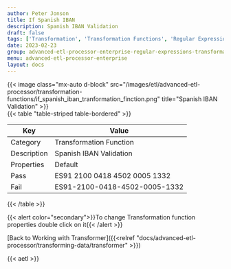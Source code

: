 ```yaml
---
author: Peter Jonson
title: If Spanish IBAN
description: Spanish IBAN Validation
draft: false
tags: ['Transformation', 'Transformation Functions', 'Regular Expressions']
date: 2023-02-23
group: advanced-etl-processor-enterprise-regular-expressions-transformation
menu: advanced-etl-processor-enterprise
layout: docs
---
```


{{< image class="mx-auto d-block"  src="/images/etl/advanced-etl-processor/transformation-functions/if_spanish_iban_tranformation_finction.png" title="Spanish IBAN Validation" >}}
\
{{< table "table-striped table-bordered" >}}

| Key         | Value                         |
| ----------- | ----------------------------- |
| Category    | Transformation Function       |
| Description | Spanish IBAN Validation       |
| Properties  | Default                       |
| Pass        | ES91 2100 0418 4502 0005 1332 |
| Fail        | ES91-2100-0418-4502-0005-1332 |

{{< /table >}}

{{< alert color="secondary">}}To change Transformation function properties double click on it{{< /alert >}}

[Back to Working with Transformer]({{<relref "docs/advanced-etl-processor/transforming-data/transformer" >}})

{{< aetl >}}
